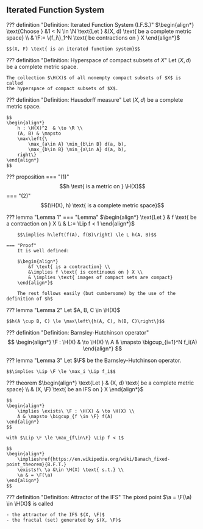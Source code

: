 ## Iterated Function System

??? definition "Definition: Iterated Function System (I.F.S.)"
    $\begin{align*}
        \text{Choose } &1 < N \in \N
        \text{Let } &(X, d) \text{ be a complete metric space} \\
        & \F:= \{f_i\}_1^N \text{ be contractions on } X
    \end{align*}$

    $$(X, F) \text{ is an iterated function system}$$


??? definition "Definition: Hyperspace of compact subsets of $X$"
    Let $(X, d)$ be a complete metric space.

    The collection $\H(X)$ of all nonempty compact subsets of $X$ is called
    the hyperspace of compact subsets of $X$.


??? definition "Definition: Hausdorff measure"
    Let $(X, d)$ be a complete metric space.

    $$
    \begin{align*}
        h : \H(X)^2  & \to \R \\
        (A, B) & \mapsto
        \max\left{\
            \max_{a\in A} \min_{b\in B} d(a, b),
            \max_{b\in B} \min_{a\in A} d(a, b),
        right\}
    \end{align*}
    $$


??? proposition
    === "$(1)$"
        $$h \text{ is a metric on } \H(X)$$
    === "$(2)$"
        $$(\H(X), h) \text{ is a complete metric space}$$


??? lemma "Lemma 1"
    === "Lemma"
        $\begin{align*}
            \text{Let } & f \text{ be a contraction on } X \\
            & L:= \Lip f < 1
        \end{align*}$
    
        $$\implies h\left(f(A), f(B)\right) \le L h(A, B)$$

    === "Proof"
        It is well defined:

        $\begin{align*}
            &f \text{ is a contraction} \\
            &\implies f \text{ is continuous on } X \\
            & \implies \text{ images of compact sets are compact}
        \end{align*}$

        The rest follows easily (but cumbersome) by the use of the definition of $h$


??? lemma "Lemma 2"
    Let $A, B, C \in \H(X)$

    $$h(A \cup B, C) \le \max\left\{h(A, C), h(B, C)\right\}$$


??? definition "Definition: Barnsley-Hutchinson operator"
    $$
    \begin{align*}
        \F : \H(X) & \to \H(X) \\
        A & \mapsto \bigcup_{i=1}^N f_i(A)
    \end{align*}
    $$


??? lemma "Lemma 3"
    Let $\F$ be the Barnsley-Hutchinson operator.

    $$\implies \Lip \F \le \max_i \Lip f_i$$


??? theorem
    $\begin{align*}
        \text{Let } & (X, d) \text{ be a complete metric space} \\
        & (X, \F) \text{ be an IFS on } X
    \end{align*}$

    $$
    \begin{align*}
        \implies \exists\ \F : \H(X) & \to \H(X) \\
        A & \mapsto \bigcup_{f \in \F} f(A)
    \end{align*}
    $$

    with $\Lip \F \le \max_{f\in\F} \Lip f < 1$

    $$
    \begin{align*}
        \implieshref{https://en.wikipedia.org/wiki/Banach_fixed-point_theorem}{B.F.T.}
        \exists!\ \a &\in \H(X) \text{ s.t.} \\
        \a & = \F(\a)
    \end{align*}
    $$


??? definition "Definition: Attractor of the IFS"
    The pixed point $\a = \F(\a) \in \H(X)$ is called
    
    - the attractor of the IFS $(X, \F)$
    - the fractal (set) generated by $(X, \F)$



